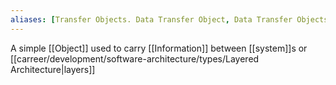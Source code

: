 ```yaml
---
aliases: [Transfer Objects. Data Transfer Object, Data Transfer Objects, DTO, DTOs]
---
```


A simple [[Object]] used to carry [[Information]] between [[system]]s or [[carreer/development/software-architecture/types/Layered Architecture|layers]]